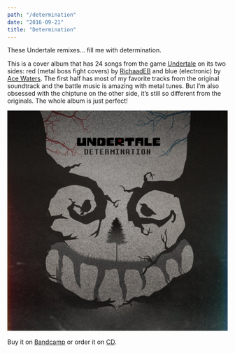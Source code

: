 ```yaml
---
path: "/determination"
date: "2016-09-21"
title: "Determination"
---
```


These Undertale remixes... fill me with determination.

This is a cover album that has 24 songs from the game [Undertale](https://undertale.com/) on its two sides: red (metal boss fight covers) by [RichaadEB](https://www.patreon.com/RichaadEB) and blue (electronic) by [Ace Waters](https://amiewaters.bandcamp.com/). The first half has most of my favorite tracks from the original soundtrack and the battle music is amazing with metal tunes. But I’m also obsessed with the chiptune on the other side, it’s still so different from the originals. The whole album is just perfect!

![Determination album cover](https://github.com/wunnle/mostly-indie/blob/master/src/images/determination.jpg)

Buy it on [Bandcamp](https://determination-ut.bandcamp.com/releases) or order it on [CD](https://www.fangamer.com/products/undertale-determination-cd).

